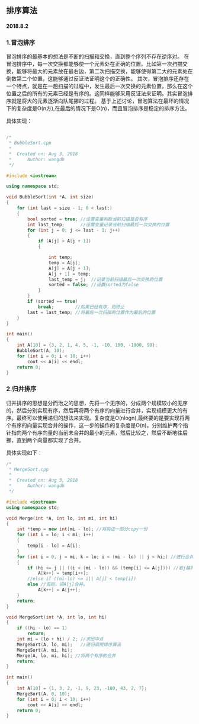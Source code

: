 ## 排序算法 
####  2018.8.2 

### 1.冒泡排序
冒泡排序的最基本的想法是不断的扫描和交换，直到整个序列不存在逆序对。
在冒泡排序中，每一次交换都能够使一个元素处在正确的位置。比如第一次扫描交换，能够将最大的元素放在最右边，第二次扫描交换，能够使得第二大的元素处在倒数第二个位置。这能够通过反证法证明这个的正确性。
其次，冒泡排序还存在一个特点，就是在一趟扫描的过程中，发生最后一次交换的元素位置，那么在这个位置之后的所有的元素已经是有序的。这同样能够采用反证法来证明。其实冒泡排序就是将大的元素逐渐向队尾挪的过程。
基于上述讨论，冒泡算法在最坏的情况下的复杂度是O(n方),在最后的情况下是O(n)，而且冒泡排序是稳定的排序方法。

具体实现：
```cpp

/*
 * BubbleSort.cpp
 *
 *  Created on: Aug 3, 2018
 *      Author: wangdh
 */

#include <iostream>

using namespace std;

void BubbleSort(int *A, int size)
{
    for (int last = size - 1; 0 < last;)
    {
        bool sorted = true; //设置变量判断当前扫描是否有序
        int last_temp;      //设置变量记录当前扫描最后一次交换的位置
        for (int j = 0; j <= last - 1; j++)
        {
            if (A[j] > A[j + 1])
            {

                int temp;
                temp = A[j];
                A[j] = A[j + 1];
                A[j + 1] = temp;
                last_temp = j;  //记录当前扫描最后一次交换的位置
                sorted = false; //设置sorted为false
            }
        }
        if (sorted == true)
            break;        //如果已经有序，则终止
        last = last_temp; //将最后一次扫描的位置作为最后的位置
    }
}

int main()
{
    int A[10] = {3, 2, 1, 4, 5, -1, -10, 100, -1000, 90};
    BubbleSort(A, 10);
    for (int i = 0; i < 10; i++)
        cout << A[i] << endl;
    return 0;
}
```

### 2.归并排序
归并排序的思想是分而治之的思想，先将一个无序的，分成两个规模较小的无序的，然后分别实现有序，然后再将两个有序的向量进行合并，实现规模更大的有序。最终可以使用递归的想法来实现。复杂度是O(nlogn),最终要的是要实现将两个有序的向量实现合并的操作，这一步的操作的复杂度是O(n)。分别维护两个指针指向两个有序向量的当前未合并的最小的元素，然后比较之，然后不断地往后挪，直到两个向量都实现了合并。

具体实现如下：
```cpp
/*
 * MergeSort.cpp
 *
 *  Created on: Aug 3, 2018
 *      Author: wangdh
 */

#include <iostream>
using namespace std;

void Merge(int *A, int lo, int mi, int hi)
{
    int *temp = new int[mi - lo]; //将前边一部分copy一份
    for (int i = lo; i < mi; i++)
    {
        temp[i - lo] = A[i];
    }
    for (int i = 0, j = mi, k = lo; i < (mi - lo) || j < hi;) //进行合并，i指向前一部分未合并的最小值，j指向后一部分未合并的最小值。
    {
        if (hi <= j || ((i < (mi - lo)) && (temp[i] <= A[j]))) //若j越界或者i未越界且temp[i] <= A[j] ,则讲temp[i]合并到最终序列中
            A[k++] = temp[i++];
        //else if ((mi-lo) <= i|| A[j] < temp[i])
        else //否则，讲A[j]合并。
            A[k++] = A[j++];
    }
    return;
}

void MergeSort(int *A, int lo, int hi)
{
    if ((hi - lo) == 1)
        return;
    int mi = (lo + hi) / 2; //求出中点
    MergeSort(A, lo, mi);   //递归调用排序算法
    MergeSort(A, mi, hi);
    Merge(A, lo, mi, hi); //将两个有序的合并
    return;
}

int main()
{
    int A[10] = {1, 3, 2, -1, 9, 23, -100, 43, 2, 7};
    MergeSort(A, 0, 10);
    for (int i = 0; i < 10; i++)
        cout << A[i] << endl;
    return 0;
}

```